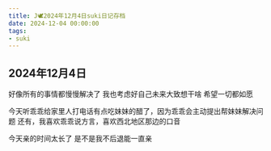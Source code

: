 ```yaml
---
title: J🕊️2024年12月4日suki日记存档
date: 2024-12-04 00:00:00
tags: 
- suki
---
```


## 2024年12月4日
好像所有的事情都慢慢解决了
我也考虑好自己未来大致想干啥
希望一切都如愿

今天听乖乖给家里人打电话有点吃妹妹的醋了，因为乖乖会主动提出帮妹妹解决问题
还有，我喜欢乖乖说方言，喜欢西北地区那边的口音

今天亲的时间太长了
是不是我不后退能一直亲